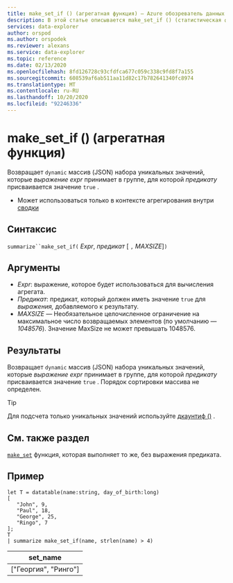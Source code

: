```yaml
---
title: make_set_if () (агрегатная функция) — Azure обозреватель данных | Документация Майкрософт
description: В этой статье описывается make_set_if () (статистическая функция) в обозреватель данных Azure.
services: data-explorer
author: orspod
ms.author: orspodek
ms.reviewer: alexans
ms.service: data-explorer
ms.topic: reference
ms.date: 02/13/2020
ms.openlocfilehash: 8fd126728c93cfdfca677c059c338c9fd8f7a155
ms.sourcegitcommit: 608539af6ab511aa11d82c17b782641340fc8974
ms.translationtype: MT
ms.contentlocale: ru-RU
ms.lasthandoff: 10/20/2020
ms.locfileid: "92246336"
---
```

# <a name="make_set_if-aggregation-function"></a>make_set_if () (агрегатная функция)

Возвращает `dynamic` массив (JSON) набора уникальных значений, которые *выражение expr* принимает в группе, для которой *предикату* присваивается значение `true` .

* Может использоваться только в контексте агрегирования внутри [сводки](summarizeoperator.md)

## <a name="syntax"></a>Синтаксис

`summarize``make_set_if(` *Expr*, *предикат* [ `,` *MAXSIZE*]`)`

## <a name="arguments"></a>Аргументы

* *Expr*: выражение, которое будет использоваться для вычисления агрегата.
* *Предикат*: предикат, который должен иметь значение `true` для *выражения,* добавляемого к результату.
* *MAXSIZE* — Необязательное целочисленное ограничение на максимальное число возвращаемых элементов (по умолчанию — *1048576*). Значение MaxSize не может превышать 1048576.

## <a name="returns"></a>Результаты

Возвращает `dynamic` массив (JSON) набора уникальных значений, которые *выражение expr* принимает в группе, для которой *предикату* присваивается значение `true` .
Порядок сортировки массива не определен.

> [!TIP]
> Для подсчета только уникальных значений используйте [дкаунтиф ()](dcountif-aggfunction.md) .

## <a name="see-also"></a>См. также раздел

[`make_set`](./makeset-aggfunction.md) функция, которая выполняет то же, без выражения предиката.

## <a name="example"></a>Пример

```kusto
let T = datatable(name:string, day_of_birth:long)
[
   "John", 9,
   "Paul", 18,
   "George", 25,
   "Ringo", 7
];
T
| summarize make_set_if(name, strlen(name) > 4)
```

|set_name|
|----|
|["Георгия", "Ринго"]|